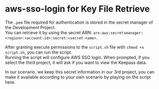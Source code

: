 # aws-sso-login for Key File Retrieve


The `.pem` file required for authentication is stored in the secret manager of the Development Project.  
You can retrieve it by using the secret ARN: `arn:aws:secretsmanager:<region>:<account-id>:secret:<secret-name>`.

After granting execute permissions to the `script.sh` file with `chmod +x script.sh`, you can run the script.  
Running the script will configure AWS SSO login. When prompted, if you select the third project, it will ask if you want to view the Keepass data.

In our scenario, we keep this secret information in our 3rd project, you can make it available according to your own scenario by playing on the script here.
